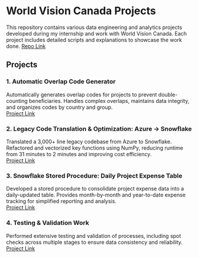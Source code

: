# World Vision Canada Projects

This repository contains various data engineering and analytics projects developed during my internship and work with World Vision Canada. Each project includes detailed scripts and explanations to showcase the work done.
[Repo Link](https://github.com/PiaCarlos/World-Vision-Canada)  

## Projects

### 1. Automatic Overlap Code Generator
Automatically generates overlap codes for projects to prevent double-counting beneficiaries. Handles complex overlaps, maintains data integrity, and organizes codes by country and group.  
[Project Link](https://github.com/PiaCarlos/World-Vision-Canada/tree/main/Code%20generation)  

### 2. Legacy Code Translation & Optimization: Azure → Snowflake
Translated a 3,000+ line legacy codebase from Azure to Snowflake. Refactored and vectorized key functions using NumPy, reducing runtime from 31 minutes to 2 minutes and improving cost efficiency.  
[Project Link](https://github.com/PiaCarlos/World-Vision-Canada/tree/main/Improved%20Snowflake%20Procedure)  

### 3. Snowflake Stored Procedure: Daily Project Expense Table
Developed a stored procedure to consolidate project expense data into a daily-updated table. Provides month-by-month and year-to-date expense tracking for simplified reporting and analysis.  
[Project Link](https://github.com/PiaCarlos/World-Vision-Canada/tree/main/procedure%20expenses)  

### 4. Testing & Validation Work
Performed extensive testing and validation of processes, including spot checks across multiple stages to ensure data consistency and reliability.  
[Project Link](https://github.com/PiaCarlos/World-Vision-Canada/tree/main/tests)  
